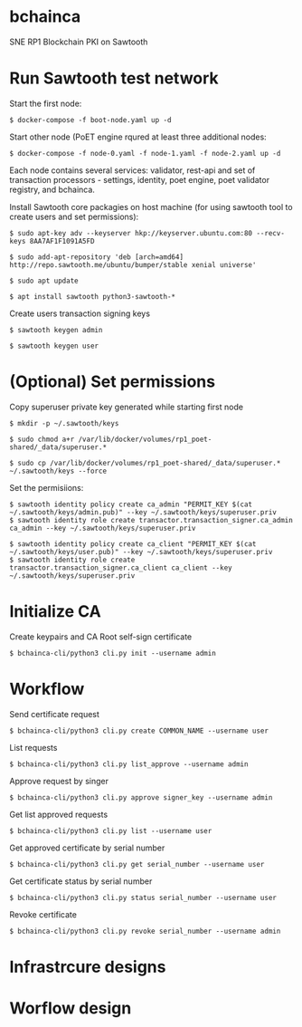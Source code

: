 # bchainca
SNE RP1 Blockchain PKI on Sawtooth

# Run Sawtooth test network

Start the first node:

```
$ docker-compose -f boot-node.yaml up -d
```

Start other node (PoET engine rqured at least three additional nodes:

```
$ docker-compose -f node-0.yaml -f node-1.yaml -f node-2.yaml up -d
```

Each node contains several services: validator, rest-api and set of transaction processors - settings, identity, poet engine, poet validator registry, and bchainca. 

Install Sawtooth core packagies on host machine (for using sawtooth tool to create users and set permissions):

```
$ sudo apt-key adv --keyserver hkp://keyserver.ubuntu.com:80 --recv-keys 8AA7AF1F1091A5FD

$ sudo add-apt-repository 'deb [arch=amd64] http://repo.sawtooth.me/ubuntu/bumper/stable xenial universe'

$ sudo apt update

$ apt install sawtooth python3-sawtooth-*
```

Create users transaction signing keys

```
$ sawtooth keygen admin

$ sawtooth keygen user
```

# (Optional) Set permissions

Copy superuser private key generated while starting first node

```
$ mkdir -p ~/.sawtooth/keys

$ sudo chmod a+r /var/lib/docker/volumes/rp1_poet-shared/_data/superuser.*

$ sudo cp /var/lib/docker/volumes/rp1_poet-shared/_data/superuser.* ~/.sawtooth/keys --force
```

Set the permisiions:

```
$ sawtooth identity policy create ca_admin "PERMIT_KEY $(cat ~/.sawtooth/keys/admin.pub)" --key ~/.sawtooth/keys/superuser.priv
$ sawtooth identity role create transactor.transaction_signer.ca_admin ca_admin --key ~/.sawtooth/keys/superuser.priv
```

```
$ sawtooth identity policy create ca_client "PERMIT_KEY $(cat ~/.sawtooth/keys/user.pub)" --key ~/.sawtooth/keys/superuser.priv
$ sawtooth identity role create transactor.transaction_signer.ca_client ca_client --key ~/.sawtooth/keys/superuser.priv
```

# Initialize CA
Create keypairs and CA Root self-sign certificate

```
$ bchainca-cli/python3 cli.py init --username admin
```

# Workflow
Send certificate request

```
$ bchainca-cli/python3 cli.py create COMMON_NAME --username user
```

List requests

```
$ bchainca-cli/python3 cli.py list_approve --username admin
```

Approve request by singer

```
$ bchainca-cli/python3 cli.py approve signer_key --username admin
```

Get list approved requests

```
$ bchainca-cli/python3 cli.py list --username user
```

Get approved certificate by serial number

```
$ bchainca-cli/python3 cli.py get serial_number --username user
```

Get certificate status by serial number

```
$ bchainca-cli/python3 cli.py status serial_number --username user
```

Revoke certificate

```
$ bchainca-cli/python3 cli.py revoke serial_number --username admin
```
# Infrastrcure designs

# Worflow design

